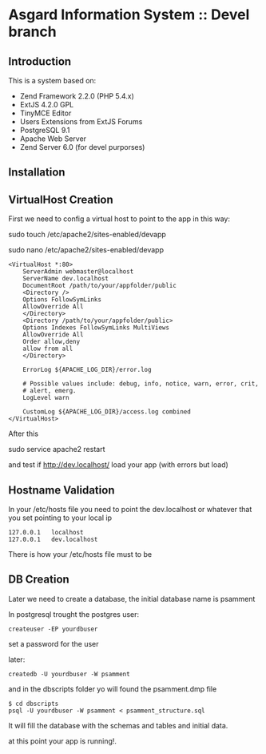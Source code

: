 Asgard Information System :: Devel branch
=========================================

Introduction
------------
This is a system based on:

- Zend Framework 2.2.0 (PHP 5.4.x)
- ExtJS 4.2.0 GPL
- TinyMCE Editor
- Users Extensions from ExtJS Forums
- PostgreSQL 9.1
- Apache Web Server
- Zend Server 6.0 (for devel purporses)

Installation
------------


VirtualHost Creation
--------------------

First we need to config a virtual host to point to the app in this way:

sudo touch /etc/apache2/sites-enabled/devapp

sudo nano /etc/apache2/sites-enabled/devapp

	<VirtualHost *:80>
        ServerAdmin webmaster@localhost
        ServerName dev.localhost
        DocumentRoot /path/to/your/appfolder/public
        <Directory />
        Options FollowSymLinks
        AllowOverride All
        </Directory>
        <Directory /path/to/your/appfolder/public>
        Options Indexes FollowSymLinks MultiViews
        AllowOverride All
        Order allow,deny
        allow from all
        </Directory>

        ErrorLog ${APACHE_LOG_DIR}/error.log

        # Possible values include: debug, info, notice, warn, error, crit,
        # alert, emerg.
        LogLevel warn

        CustomLog ${APACHE_LOG_DIR}/access.log combined
	</VirtualHost>

After this

sudo service apache2 restart

and test if http://dev.localhost/ load your app (with errors but load)

Hostname Validation
-------------------

In your /etc/hosts file you need to point the dev.localhost or whatever that you set pointing to your local ip


	127.0.0.1	localhost
	127.0.0.1	dev.localhost

There is how your /etc/hosts file must to be


DB Creation
-----------

Later we need to create a database, the initial database name is psamment

In postgresql trought the postgres user:

	createuser -EP yourdbuser

set a password for the user


later:

    createdb -U yourdbuser -W psamment 

and in the dbscripts folder yo will found the psamment.dmp file

    $ cd dbscripts
    psql -U yourdbuser -W psamment < psamment_structure.sql

It will fill the database with the schemas and tables and initial data.

at this point your app is running!.




